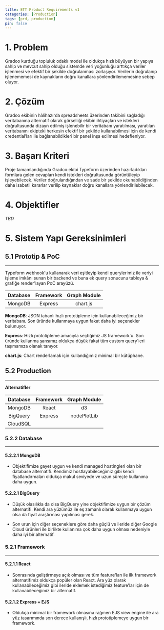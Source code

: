 ```yaml
---
title: ETT Product Requirements v1
categories: [Production]
tags: [prd, production]
pin: false
---
```


# 1. **Problem**

Gradoo kurduğu topluluk odaklı model ile oldukça hızlı büyüyen bir yapıya sahip ve mevcut sahip olduğu sistemde veri yoğunluğu arttıkça veriler işlenmesi ve efektif bir şekilde doğrulanması zorlaşıyor. Verilerin doğrulanıp işlenememesi de kaynakların doğru kanallara yönlendirilememesine sebep oluyor.

# 2. **Çözüm**

Gradoo ekibinin hâlihazırda spreadsheets üzerinden takibini sağladığı veritabanına alternatif olarak görselliği ekibin ihtiyaçları ve istekleri doğrultusunda dizayn edilmiş işlenebilir bir veritabanı yaratılması, yaratılan veritabanını ekipteki herkesin efektif bir şekilde kullanabilmesi için de kendi credential’ları ile bağlanabildikleri bir panel inşa edilmesi hedefleniyor.

# 3. **Başarı Kriteri**

Proje tamamlandığında Gradoo ekibi Typeform üzerinden hazırladıkları formlara gelen cevapları kendi istekleri doğrultusunda görüntüleyip işleyebilecek. Veriler doğrulandığından ve sade bir şekilde okunabildiğinden daha isabetli kararlar verilip kaynaklar doğru kanallara yönlendirilebilecek.

# 4. **Objektifler**

*TBD*

# 5. **Sistem Yapı Gereksinimleri**

## 5.1 **Prototip & PoC**

---
Typeform webhook'u kullanarak veri eşitleyip kendi querylerimiz ile veriyi işleme imkânı sunan bir backend ve buna ek query sonucunu tabloya & grafiğe render'layan PoC arayüzü.

|Database|Framework|Graph Module|
|:-:|:-:|:-:|
|MongoDB|Express|chart.js

**MongoDB**: JSON tabanlı hızlı prototipleme için kullanabileceğimiz bir veritabanı. Son üründe kullanmaya uygun fakat daha iyi seçenekler bulunuyor.

**Express**: Hızlı prototipleme amacıyla seçtiğimiz JS framework'u. Son üründe kullanma şansımız oldukça düşük fakat tüm custom query'leri taşımamıza olanak tanıyor.

**chart.js**: Chart renderlamak için kullandığımız minimal bir kütüphane.

## 5.2 **Production**

----
**Alternatifler**

|Database|Framework|Graph Module|
|:-:|:-:|:-:|
|MongoDB|React|d3
|BigQuery|Express|nodePlotLib
|CloudSQL||

### 5.2.2 **Database**

---
#### 5.2.2.1 **MongoDB**
- Objektifimize gayet uygun ve kendi managed hostingleri olan bir database alternatifi. Kendimiz hostlayabileceğimiz gibi kendi fiyatlandırmaları oldukça makul seviyede ve uzun süreçte kullanıma daha uygun.

#### 5.2.2.1 **BigQuery**
- Düşük olasılıkla da olsa BigQuery yine objektifimize uygun bir çözüm alternatifi. Kendi ara yüzümüz ile eş zamanlı olarak kullanmaya uygun olsa da fiyat araştırması yapılması gerek.

- Son urun için diğer seçeneklere göre daha güçlü ve ileride diğer Google Cloud ürünleri ile birlikte kullanıma çok daha uygun olması nedeniyle daha iyi bir alternatif.

### 5.2.1 **Framework**

---
#### 5.2.1.1 **React**
- Sonrasında geliştirmeye açık olması ve tüm feature'ları ile ilk framework alternatifimiz oldukça popüler olan React. Ara yüz olarak kullanabileceğimiz gibi ileride eklemek istediğimiz feature'lar için de kullanabileceğimiz bir alternatif.

#### 5.2.1.2 **Express + EJS**
- Oldukça minimal bir framework olmasına rağmen EJS view engine ile ara yüz tasarımında son derece kullanışlı, hızlı prototiplemeye uygun bir framework.